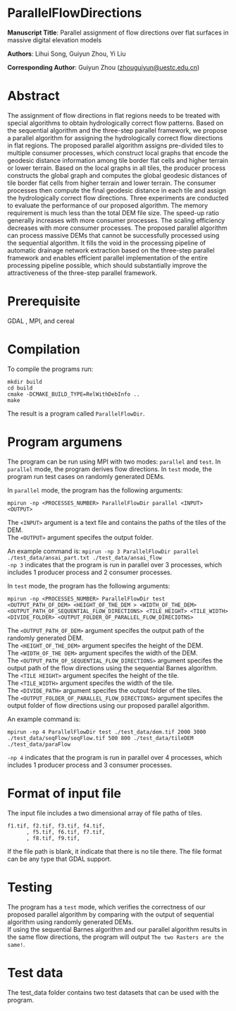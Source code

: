 # ParallelFlowDirections

**Manuscript Title**: Parallel assignment of flow directions over flat surfaces in massive digital elevation models  

**Authors**: Lihui Song, Guiyun Zhou, Yi Liu  

**Corresponding Author**: Guiyun Zhou (zhouguiyun@uestc.edu.cn)  


# Abstract
The assignment of flow directions in flat regions needs to be treated with special algorithms to obtain hydrologically correct flow patterns. Based on the sequential algorithm and the three-step parallel framework, we propose a parallel algorithm for assigning the hydrologically correct flow directions in flat regions. The proposed parallel algorithm assigns pre-divided tiles to multiple consumer processes, which construct local graphs that encode the geodesic distance information among tile border flat cells and higher terrain or lower terrain. Based on the local graphs in all tiles, the producer process constructs the global graph and computes the global geodesic distances of tile border flat cells from higher terrain and lower terrain. The consumer processes then compute the final geodesic distance in each tile and assign the hydrologically correct flow directions. Three experiments are conducted to evaluate the performance of our proposed algorithm. The memory requirement is much less than the total DEM file size. The speed-up ratio generally increases with more consumer processes. The scaling efficiency decreases with more consumer processes. The proposed parallel algorithm can process massive DEMs that cannot be successfully processed using the sequential algorithm. It fills the void in the processing pipeline of automatic drainage network extraction based on the three-step parallel framework and enables efficient parallel implementation of the entire processing pipeline possible, which should substantially improve the attractiveness of the three-step parallel framework.

# Prerequisite

GDAL , MPI, and cereal

# Compilation

To compile the programs run:
```
mkdir build
cd build
cmake -DCMAKE_BUILD_TYPE=RelWithDebInfo ..
make
```
The result is a program called  `ParallelFlowDir`.

# Program argumens

The program can be run using MPI with two modes: `parallel` and `test`. In `parallel` mode, the program derives flow directions. In `test` mode, the program run test cases on randomly generated DEMs.

In `parallel` mode, the program has the following arguments: 
```
mpirun -np <PROCESSES_NUMBER> ParallelFlowDir parallel <INPUT> <OUTPUT>
```
The `<INPUT>` argument is a text file and contains the paths of the tiles of the DEM.  
The `<OUTPUT>` argument specifes the output folder.   

An example command is: `mpirun -np 3 ParallelFlowDir parallel ./test_data/ansai_part.txt ./test_data/ansai_flow`   
`-np 3` indicates that the program is run in parallel over 3 processes, which includes 1 producer process and 2 consumer processes.  

In `test` mode, the program has the following arguments: 
```
mpirun -np <PROCESSES_NUMBER> ParallelFlowDir test <OUTPUT_PATH_OF_DEM> <HEIGHT_OF_THE_DEM > <WIDTH_OF_THE_DEM> <OUTPUT_PATH_OF_SEQUENTIAL_FLOW_DIRECTIONS> <TILE_HEIGHT> <TILE_WIDTH> <DIVIDE_FOLDER> <OUTPUT_FOLDER_OF_PARALLEL_FLOW_DIRECIOTNS>   
```
The `<OUTPUT_PATH_OF_DEM>` argument specifes the output path of the randomly generated DEM.  
The `<HEIGHT_OF_THE_DEM>` argument specifes the height of the DEM.   
The `<WIDTH_OF_THE DEM>` argument specifes the width of the DEM.   
The `<OUTPUT_PATH_OF_SEQUENTIAL_FLOW_DIRECTIONS>` argument specifes the output path of the flow directions using the sequential Barnes algorithm.  
The `<TILE HEIGHT>` argument specifes the height of the tile.   
The `<TILE_WIDTH>` argument specifes the width of the tile.   
The `<DIVIDE_PATH>` argument specifes the output folder of the tiles.  
The `<OUTPUT_FOLDER_OF_PARALLEL_FLOW_DIRECTIONS>` argument specifes the output folder of flow directions using our proposed parallel algorithm.  

An example command is: 
```
mpirun -np 4 ParallelFlowDir test ./test_data/dem.tif 2000 3000 ./test_data/seqFlow/seqFlow.tif 500 800 ./test_data/tileDEM ./test_data/paraFlow 
```
`-np 4` indicates that the program is run in parallel over 4 processes, which includes 1 producer process and 3 consumer processes. 

# Format of input file 

The input file includes a two dimensional array of file paths of tiles.  
```
f1.tif, f2.tif, f3.tif, f4.tif,
      , f5.tif, f6.tif, f7.tif,
      , f8.tif, f9.tif,
```
If the file path is blank, it indicate that there is no tile there. The file format can be any type that GDAL support. 

# Testing

The program has a `test` mode, which verifies the correctness of our proposed parallel algorithm by comparing with the output of sequential algorithm using randomly generated DEMs.   
If using the sequential Barnes algorithm and our parallel algorithm results in the same flow directions, the program will output `The two Rasters are the same!`.

# Test data

The test_data folder contains two test datasets that can be used with the program.


